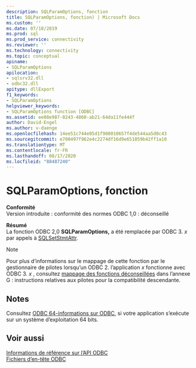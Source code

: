 ```yaml
---
description: SQLParamOptions, fonction
title: SQLParamOptions, fonction) | Microsoft Docs
ms.custom: ''
ms.date: 07/18/2019
ms.prod: sql
ms.prod_service: connectivity
ms.reviewer: ''
ms.technology: connectivity
ms.topic: conceptual
apiname:
- SQLParamOptions
apilocation:
- sqlsrv32.dll
- odbc32.dll
apitype: dllExport
f1_keywords:
- SQLParamOptions
helpviewer_keywords:
- SQLParamOptions function [ODBC]
ms.assetid: ee08e987-0243-4060-ab21-64da11fe444f
author: David-Engel
ms.author: v-daenge
ms.openlocfilehash: 14ee51c744e05d1f908010657f4de544aa5d0c43
ms.sourcegitcommit: e700497f962e4c2274df16d9e651059b42ff1a10
ms.translationtype: MT
ms.contentlocale: fr-FR
ms.lasthandoff: 08/17/2020
ms.locfileid: "88487240"
---
```

# <a name="sqlparamoptions-function"></a>SQLParamOptions, fonction
**Conformité**  
 Version introduite : conformité des normes ODBC 1,0 : déconseillé  
  
 **Résumé**  
 La fonction ODBC 2,0 **SQLParamOptions,** a été remplacée par ODBC 3. *x* par appels à [SQLSetStmtAttr](../../../odbc/reference/syntax/sqlsetstmtattr-function.md).  
  
> [!NOTE]  
>  Pour plus d’informations sur le mappage de cette fonction par le gestionnaire de pilotes lorsqu’un ODBC 2. l’application *x* fonctionne avec ODBC 3. *x* , consultez [mappage des fonctions déconseillées](../../../odbc/reference/appendixes/mapping-deprecated-functions.md) dans l’annexe G : instructions relatives aux pilotes pour la compatibilité descendante.  
  
## <a name="remarks"></a>Notes  
 Consultez [ODBC 64-informations sur ODBC](../../../odbc/reference/odbc-64-bit-information.md), si votre application s’exécute sur un système d’exploitation 64 bits.  
  
## <a name="see-also"></a>Voir aussi  
 [Informations de référence sur l’API ODBC](../../../odbc/reference/syntax/odbc-api-reference.md)   
 [Fichiers d’en-tête ODBC](../../../odbc/reference/install/odbc-header-files.md)
